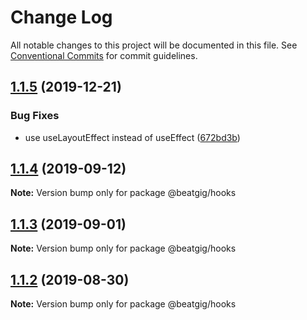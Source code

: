# Change Log

All notable changes to this project will be documented in this file.
See [Conventional Commits](https://conventionalcommits.org) for commit guidelines.

## [1.1.5](https://github.com/beatgig/midi/compare/@beatgig/hooks@1.1.4...@beatgig/hooks@1.1.5) (2019-12-21)


### Bug Fixes

* use useLayoutEffect instead of useEffect ([672bd3b](https://github.com/beatgig/midi/commit/672bd3b))





## [1.1.4](https://github.com/beatgig/midi/compare/@beatgig/hooks@1.1.3...@beatgig/hooks@1.1.4) (2019-09-12)

**Note:** Version bump only for package @beatgig/hooks





## [1.1.3](https://github.com/beatgig/midi/compare/@beatgig/hooks@1.1.2...@beatgig/hooks@1.1.3) (2019-09-01)

**Note:** Version bump only for package @beatgig/hooks





## [1.1.2](https://github.com/beatgig/midi/compare/@beatgig/hooks@1.1.1...@beatgig/hooks@1.1.2) (2019-08-30)

**Note:** Version bump only for package @beatgig/hooks
